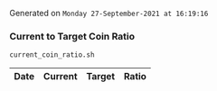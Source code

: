 Generated on `Monday 27-September-2021 at 16:19:16`

### Current to Target Coin Ratio
`current_coin_ratio.sh`

Date|Current|Target|Ratio
---|---|---|---
